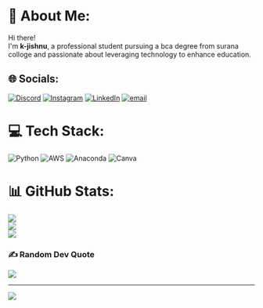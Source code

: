 # 💫 About Me:
Hi there! <br>I'm **k-jishnu**, a professional student pursuing a bca degree from surana colloge and passionate about leveraging technology to enhance education. <br>


## 🌐 Socials:
[![Discord](https://img.shields.io/badge/Discord-%237289DA.svg?logo=discord&logoColor=white)](https://discord.gg//bT56A49K) [![Instagram](https://img.shields.io/badge/Instagram-%23E4405F.svg?logo=Instagram&logoColor=white)](https://instagram.com/prabhash_jishnu) [![LinkedIn](https://img.shields.io/badge/LinkedIn-%230077B5.svg?logo=linkedin&logoColor=white)](https://linkedin.com/in//k-jishnu) [![email](https://img.shields.io/badge/Email-D14836?logo=gmail&logoColor=white)](mailto:jithendra092005@gmail.com) 

# 💻 Tech Stack:
![Python](https://img.shields.io/badge/python-3670A0?style=for-the-badge&logo=python&logoColor=ffdd54) ![AWS](https://img.shields.io/badge/AWS-%23FF9900.svg?style=for-the-badge&logo=amazon-aws&logoColor=white) ![Anaconda](https://img.shields.io/badge/Anaconda-%2344A833.svg?style=for-the-badge&logo=anaconda&logoColor=white) ![Canva](https://img.shields.io/badge/Canva-%2300C4CC.svg?style=for-the-badge&logo=Canva&logoColor=white)
# 📊 GitHub Stats:
![](https://github-readme-stats.vercel.app/api?username=k-jishnu&theme=github_dark&hide_border=false&include_all_commits=false&count_private=false)<br/>
![](https://nirzak-streak-stats.vercel.app/?user=k-jishnu&theme=github_dark&hide_border=false)<br/>
![](https://github-readme-stats.vercel.app/api/top-langs/?username=k-jishnu&theme=github_dark&hide_border=false&include_all_commits=false&count_private=false&layout=compact)

### ✍️ Random Dev Quote
![](https://quotes-github-readme.vercel.app/api?type=horizontal&theme=radical)

---
[![](https://visitcount.itsvg.in/api?id=k-jishnu&icon=0&color=3)](https://visitcount.itsvg.in)

<!-- Proudly created with GPRM ( https://gprm.itsvg.in ) -->
